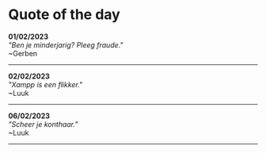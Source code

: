 # Quote of the day

**01/02/2023**<br>
*"Ben je minderjarig? Pleeg fraude."*<br>
~Gerben
****

**02/02/2023**<br>
*"Xampp is een flikker."*<br>
~Luuk
****

**06/02/2023**<br>
*"Scheer je konthaar."*<br>
~Luuk
****
